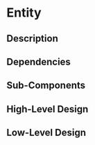 # Entity

## Description

## Dependencies

## Sub-Components

## High-Level Design

## Low-Level Design
